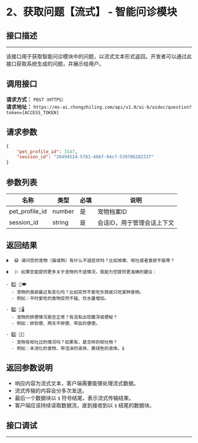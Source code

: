 

# 2、获取问题【流式】 - 智能问诊模块

## 接口描述
---
该接口用于获取智能问诊模块中的问题，以流式文本形式返回。开发者可以通过此接口获取系统生成的问题，并展示给用户。

## 调用接口
**请求方式：** `POST（HTTPS）`  
**请求地址：** `https://ms-ai.chongzhiling.com/api/v1.0/ai-b/aidoc/question?token=[ACCESS_TOKEN]`

## 请求参数
```json
{
    "pet_profile_id": 3147,
    "session_id": "26494514-5f81-468f-94c7-539706282337"
}
```

## 参数列表

| 名称            | 类型   | 必填 | 说明                  |
| --------------- | ------ | ---- | --------------------- |
| pet_profile_id  | number | 是   | 宠物档案ID            |
| session_id      | string | 是   | 会话ID，用于管理会话上下文 |

## 返回结果
```plaintext
❥  😷 请问您的宠物（猫或狗）有什么不适症状吗？比如咳嗽、呕吐或者食欲不振等？

❥  🩺 如果您能提供更多关于宠物的不适情况，我能为您提供更准确的建议：

- 1️⃣ 👅🍽️
  - 宠物的食欲最近有变化吗？比如突然不爱吃东西或只吃某种食物。
  - 例如：平时爱吃的食物突然不碰、饮水量增加。

- 2️⃣ 💩🌡️
  - 宠物的排便情况是否正常？有没有出现腹泻或便秘？
  - 例如：排软便、两天不排便、带血的便便。

- 3️⃣ 🤢🤮
  - 宠物有呕吐过的情况吗？如果有，是怎样的呕吐物？
  - 例如：未消化的食物、带泡沫的液体、黄绿色的液体。$
```

## 返回参数说明
- 响应内容为流式文本，客户端需要能够处理流式数据。
- 流式传输的内容会分多次发送。
- 最后一个数据块以 `$` 符号结尾，表示流式传输结束。
- 客户端应该持续读取数据流，直到接收到以 `$` 结尾的数据块。

## 接口调试
---
<script setup>  
import SwaggerUI from '../../../src/components/SwaggerUI.vue'  
</script>  

<ClientOnly>  
  <SwaggerUI   
    tag="question"   
    type="post"   
    path="/aidoc/question"   
  />  
</ClientOnly>  



